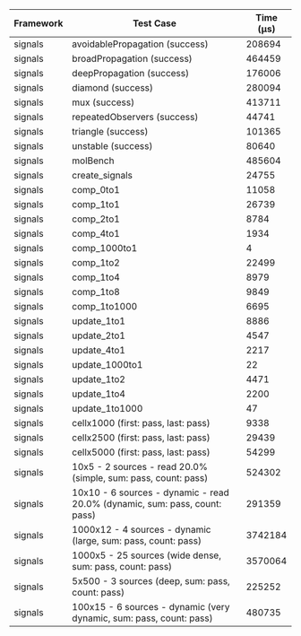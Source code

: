 | Framework | Test Case | Time (μs) |
| --- | --- | --- |
| signals | avoidablePropagation (success) | 208694 |
| signals | broadPropagation (success) | 464459 |
| signals | deepPropagation (success) | 176006 |
| signals | diamond (success) | 280094 |
| signals | mux (success) | 413711 |
| signals | repeatedObservers (success) | 44741 |
| signals | triangle (success) | 101365 |
| signals | unstable (success) | 80640 |
| signals | molBench | 485604 |
| signals | create_signals | 24755 |
| signals | comp_0to1 | 11058 |
| signals | comp_1to1 | 26739 |
| signals | comp_2to1 | 8784 |
| signals | comp_4to1 | 1934 |
| signals | comp_1000to1 | 4 |
| signals | comp_1to2 | 22499 |
| signals | comp_1to4 | 8979 |
| signals | comp_1to8 | 9849 |
| signals | comp_1to1000 | 6695 |
| signals | update_1to1 | 8886 |
| signals | update_2to1 | 4547 |
| signals | update_4to1 | 2217 |
| signals | update_1000to1 | 22 |
| signals | update_1to2 | 4471 |
| signals | update_1to4 | 2200 |
| signals | update_1to1000 | 47 |
| signals | cellx1000 (first: pass, last: pass) | 9338 |
| signals | cellx2500 (first: pass, last: pass) | 29439 |
| signals | cellx5000 (first: pass, last: pass) | 54299 |
| signals | 10x5 - 2 sources - read 20.0% (simple, sum: pass, count: pass) | 524302 |
| signals | 10x10 - 6 sources - dynamic - read 20.0% (dynamic, sum: pass, count: pass) | 291359 |
| signals | 1000x12 - 4 sources - dynamic (large, sum: pass, count: pass) | 3742184 |
| signals | 1000x5 - 25 sources (wide dense, sum: pass, count: pass) | 3570064 |
| signals | 5x500 - 3 sources (deep, sum: pass, count: pass) | 225252 |
| signals | 100x15 - 6 sources - dynamic (very dynamic, sum: pass, count: pass) | 480735 |
